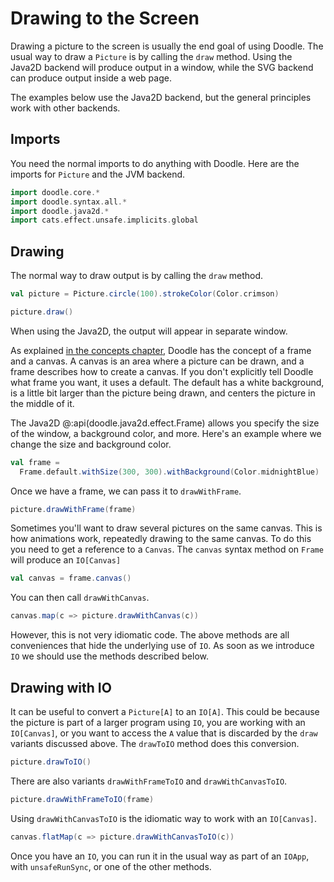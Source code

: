 # Drawing to the Screen

Drawing a picture to the screen is usually the end goal of using Doodle.
The usual way to draw a `Picture` is by calling the `draw` method. Using the Java2D backend will produce output in a window, while the SVG backend can produce output inside a web page.

The examples below use the Java2D backend, but the general principles work with other backends.


## Imports

You need the normal imports to do anything with Doodle. Here are the imports for `Picture` and the JVM backend.

```scala mdoc:silent
import doodle.core.*
import doodle.syntax.all.*
import doodle.java2d.*
import cats.effect.unsafe.implicits.global
```

## Drawing

The normal way to draw output is by calling the `draw` method.

```scala mdoc:silent
val picture = Picture.circle(100).strokeColor(Color.crimson)
```

```scala
picture.draw()
```

When using the Java2D, the output will appear in separate window.

As explained [in the concepts chapter](../concepts/frame-canvas.md), Doodle has the concept of a frame and a canvas. A canvas is an area where a picture can be drawn, and a frame describes how to create a canvas. If you don't explicitly tell Doodle what frame you want, it uses a default. The default has a white background, is a little bit larger than the picture being drawn, and centers the picture in the middle of it.

The Java2D @:api(doodle.java2d.effect.Frame) allows you specify the size of the window, a background color, and more. Here's an example where we change the size and background color.

```scala mdoc:silent
val frame = 
  Frame.default.withSize(300, 300).withBackground(Color.midnightBlue)
```

Once we have a frame, we can pass it to `drawWithFrame`.

```scala
picture.drawWithFrame(frame)
```

Sometimes you'll want to draw several pictures on the same canvas. This is how animations work, repeatedly drawing to the same canvas. To do this you need to get a reference to a `Canvas`. The `canvas` syntax method on `Frame` will produce an `IO[Canvas]`

```scala mdoc:silent
val canvas = frame.canvas()
```

You can then call `drawWithCanvas`.

```scala mdoc:silent
canvas.map(c => picture.drawWithCanvas(c))
```

However, this is not very idiomatic code. The above methods are all conveniences that hide the underlying use of `IO`. As soon as we introduce `IO` we should use the methods described below.


## Drawing with IO

It can be useful to convert a `Picture[A]` to an `IO[A]`. This could be because the picture is part of a larger program using `IO`, you are working with an `IO[Canvas]`, or you want to access the `A` value that is discarded by the `draw` variants discussed above. The `drawToIO` method does this conversion.

```scala mdoc:silent
picture.drawToIO()
```

There are also variants `drawWithFrameToIO` and `drawWithCanvasToIO`.

```scala mdoc:silent
picture.drawWithFrameToIO(frame)
```

Using `drawWithCanvasToIO` is the idiomatic way to work with an `IO[Canvas]`.

```scala mdoc:silent
canvas.flatMap(c => picture.drawWithCanvasToIO(c))
```

Once you have an `IO`, you can run it in the usual way as part of an `IOApp`, with `unsafeRunSync`, or one of the other methods.
